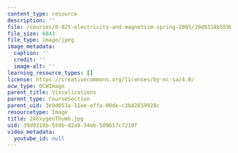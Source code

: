 ```yaml
---
content_type: resource
description: ''
file: /courses/8-02t-electricity-and-magnetism-spring-2005/39d9318b559bd2a934eb509617c7210f_24oxygenThumb.jpg
file_size: 8843
file_type: image/jpeg
image_metadata:
  caption: ''
  credit: ''
  image-alt: ''
learning_resource_types: []
license: https://creativecommons.org/licenses/by-nc-sa/4.0/
ocw_type: OCWImage
parent_title: Visualizations
parent_type: CourseSection
parent_uid: 3e9d053a-11ee-effa-00de-c3b42819928c
resourcetype: Image
title: 24oxygenThumb.jpg
uid: 39d9318b-559b-d2a9-34eb-509617c7210f
video_metadata:
  youtube_id: null
---
```

